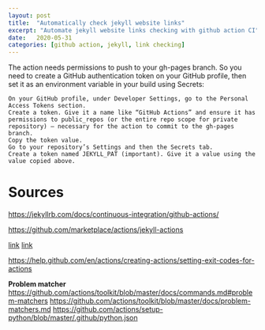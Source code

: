 ```yaml
---
layout: post
title:  "Automatically check jekyll website links"
excerpt: "Automate jekyll website links checking with github action CI"
date:   2020-05-31
categories: [github action, jekyll, link checking]
---
```



The action needs permissions to push to your gh-pages branch. So you need to create a GitHub authentication token on your GitHub profile, then set it as an environment variable in your build using Secrets:

    On your GitHub profile, under Developer Settings, go to the Personal Access Tokens section.
    Create a token. Give it a name like “GitHub Actions” and ensure it has permissions to public_repos (or the entire repo scope for private repository) — necessary for the action to commit to the gh-pages branch.
    Copy the token value.
    Go to your repository’s Settings and then the Secrets tab.
    Create a token named JEKYLL_PAT (important). Give it a value using the value copied above.


# Sources
https://jekyllrb.com/docs/continuous-integration/github-actions/

https://github.com/marketplace/actions/jekyll-actions

[link](https://digitaldrummerj.me/jekyll-validating-links-and-images/)
[link](https://www.supertechcrew.com/jekyll-check-for-broken-links/)

https://help.github.com/en/actions/creating-actions/setting-exit-codes-for-actions

**Problem matcher**
https://github.com/actions/toolkit/blob/master/docs/commands.md#problem-matchers
https://github.com/actions/toolkit/blob/master/docs/problem-matchers.md
https://github.com/actions/setup-python/blob/master/.github/python.json